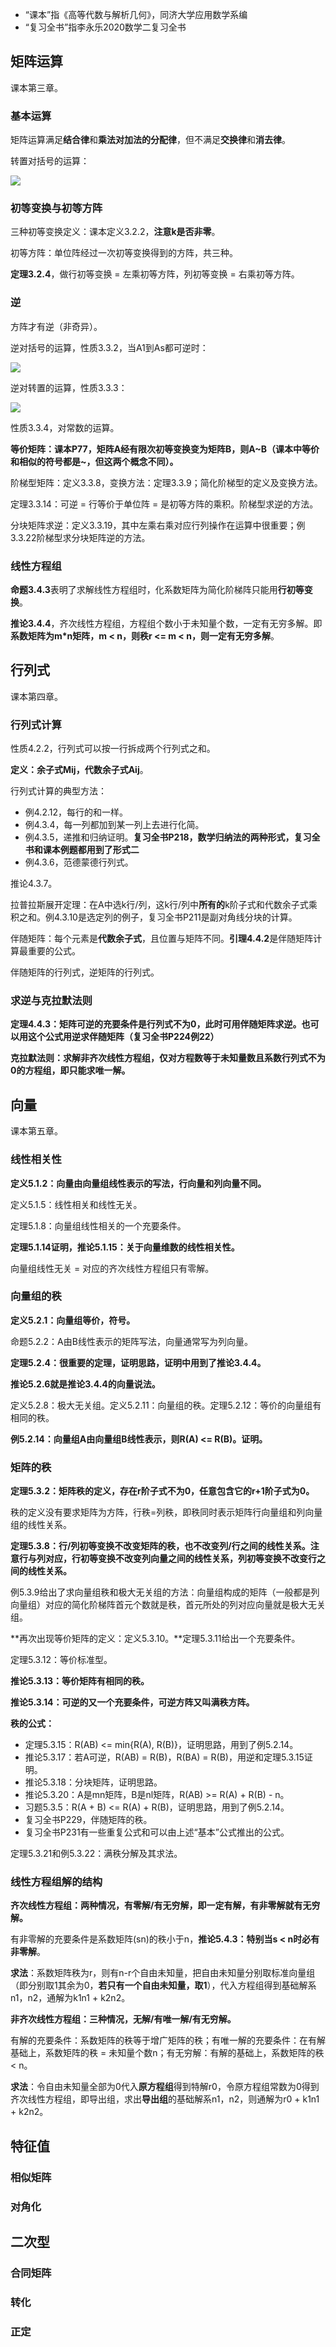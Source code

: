 * “课本”指《高等代数与解析几何》，同济大学应用数学系编
* “复习全书”指李永乐2020数学二复习全书

## 矩阵运算

课本第三章。

### 基本运算

矩阵运算满足**结合律**和**乘法对加法的分配律**，但不满足**交换律**和**消去律**。

转置对括号的运算：

![](http://latex.codecogs.com/gif.latex?\\(AB)^{T}=B^{T}A^{T})

### 初等变换与初等方阵

三种初等变换定义：课本定义3.2.2，**注意k是否非零**。

初等方阵：单位阵经过一次初等变换得到的方阵，共三种。

**定理3.2.4**，做行初等变换 = 左乘初等方阵，列初等变换 = 右乘初等方阵。

### 逆

方阵才有逆（非奇异）。

逆对括号的运算，性质3.3.2，当A1到As都可逆时：

![](http://latex.codecogs.com/gif.latex?\\(A_{1}A_{2}...A_{s})^{\mathsf{-1}}=A_{s}^{-1}A_{s-1}^{-1}...A_{1}^{-1})

逆对转置的运算，性质3.3.3：

![](http://latex.codecogs.com/gif.latex?\\(A^{T})^{-1}=(A^{-1})^{T})

性质3.3.4，对常数的运算。

**等价矩阵：课本P77，矩阵A经有限次初等变换变为矩阵B，则A~B（课本中等价和相似的符号都是~，但这两个概念不同）。**

阶梯型矩阵：定义3.3.8，变换方法：定理3.3.9；简化阶梯型的定义及变换方法。

定理3.3.14：可逆 = 行等价于单位阵 = 是初等方阵的乘积。阶梯型求逆的方法。

分块矩阵求逆：定义3.3.19，其中左乘右乘对应行列操作在运算中很重要；例3.3.22阶梯型求分块矩阵逆的方法。

### 线性方程组

**命题3.4.3**表明了求解线性方程组时，化系数矩阵为简化阶梯阵只能用**行初等变换**。

**推论3.4.4**，齐次线性方程组，方程组个数小于未知量个数，一定有无穷多解。即**系数矩阵为m*n矩阵，m < n，则秩r <= m < n，则一定有无穷多解**。

## 行列式

课本第四章。

### 行列式计算

性质4.2.2，行列式可以按一行拆成两个行列式之和。

**定义：余子式Mij，代数余子式Aij**。

行列式计算的典型方法：
* 例4.2.12，每行的和一样。
* 例4.3.4，每一列都加到某一列上去进行化简。
* 例4.3.5，递推和归纳证明。**复习全书P218，数学归纳法的两种形式，复习全书和课本例题都用到了形式二**
* 例4.3.6，范德蒙德行列式。

推论4.3.7。

拉普拉斯展开定理：在A中选k行/列，这k行/列中**所有的**k阶子式和代数余子式乘积之和。例4.3.10是选定列的例子，复习全书P211是副对角线分块的计算。

伴随矩阵：每个元素是**代数余子式**，且位置与矩阵不同。**引理4.4.2**是伴随矩阵计算最重要的公式。

伴随矩阵的行列式，逆矩阵的行列式。

### 求逆与克拉默法则

**定理4.4.3：矩阵可逆的充要条件是行列式不为0，此时可用伴随矩阵求逆。也可以用这个公式用逆求伴随矩阵（复习全书P224例22）**

**克拉默法则：求解非齐次线性方程组，仅对方程数等于未知量数且系数行列式不为0的方程组，即只能求唯一解。**

## 向量

课本第五章。

### 线性相关性

**定义5.1.2：向量由向量组线性表示的写法，行向量和列向量不同。**

定义5.1.5：线性相关和线性无关。

定理5.1.8：向量组线性相关的一个充要条件。

**定理5.1.14证明，推论5.1.15：关于向量维数的线性相关性。**

向量组线性无关 = 对应的齐次线性方程组只有零解。

### 向量组的秩

**定义5.2.1：向量组等价，符号。**

命题5.2.2：A由B线性表示的矩阵写法，向量通常写为列向量。

**定理5.2.4：很重要的定理，证明思路，证明中用到了推论3.4.4。**

**推论5.2.6就是推论3.4.4的向量说法。**

定义5.2.8：极大无关组。定义5.2.11：向量组的秩。定理5.2.12：等价的向量组有相同的秩。

**例5.2.14：向量组A由向量组B线性表示，则R(A) <= R(B)。证明。**

### 矩阵的秩

**定理5.3.2：矩阵秩的定义，存在r阶子式不为0，任意包含它的r+1阶子式为0。**

秩的定义没有要求矩阵为方阵，行秩=列秩，即秩同时表示矩阵行向量组和列向量组的线性关系。

**定理5.3.8：行/列初等变换不改变矩阵的秩，也不改变列/行之间的线性关系。注意行与列对应，行初等变换不改变列向量之间的线性关系，列初等变换不改变行之间的线性关系。**

例5.3.9给出了求向量组秩和极大无关组的方法：向量组构成的矩阵（一般都是列向量组）对应的简化阶梯阵首元个数就是秩，首元所处的列对应向量就是极大无关组。

**再次出现等价矩阵的定义：定义5.3.10。**定理5.3.11给出一个充要条件。

定理5.3.12：等价标准型。

**推论5.3.13：等价矩阵有相同的秩。**

**推论5.3.14：可逆的又一个充要条件，可逆方阵又叫满秩方阵。**

**秩的公式：**
* 定理5.3.15：R(AB) <= min{R(A), R(B)}，证明思路，用到了例5.2.14。
* 推论5.3.17：若A可逆，R(AB)  = R(B)，R(BA)  = R(B)，用逆和定理5.3.15证明。
* 推论5.3.18：分块矩阵，证明思路。
* 推论5.3.20：A是mn矩阵，B是nl矩阵，R(AB) >= R(A) + R(B) - n。 
* 习题5.3.5：R(A + B) <= R(A) + R(B)，证明思路，用到了例5.2.14。
* 复习全书P229，伴随矩阵的秩。
* 复习全书P231有一些重复公式和可以由上述“基本”公式推出的公式。

定理5.3.21和例5.3.22：满秩分解及其求法。

### 线性方程组解的结构

**齐次线性方程组：两种情况，有零解/有无穷解，即一定有解，有非零解就有无穷解。**

有非零解的充要条件是系数矩阵(sn)的秩小于n，**推论5.4.3：特别当s < n时必有非零解**。

**求法**：系数矩阵秩为r，则有n-r个自由未知量，把自由未知量分别取标准向量组（即分别取1其余为0，**若只有一个自由未知量，取1**），代入方程组得到基础解系n1，n2，通解为k1n1 + k2n2。

**非齐次线性方程组：三种情况，无解/有唯一解/有无穷解。**

有解的充要条件：系数矩阵的秩等于增广矩阵的秩；有唯一解的充要条件：在有解基础上，系数矩阵的秩 = 未知量个数n；有无穷解：有解的基础上，系数矩阵的秩 < n。

**求法**：令自由未知量全部为0代入**原方程组**得到特解r0，令原方程组常数为0得到齐次线性方程组，即导出组，求出**导出组**的基础解系n1，n2，则通解为r0 + k1n1 + k2n2。

## 特征值

### 相似矩阵

### 对角化

## 二次型

### 合同矩阵

### 转化

### 正定